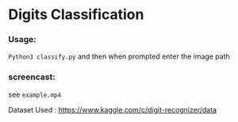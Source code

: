 # Digits Classification

<h3>Usage:</h3>
<code>Python3 classify.py</code>
and then when prompted enter the image path<br>


<h3>screencast:</h3> 
see <code>example.mp4</code> 

Dataset Used : https://www.kaggle.com/c/digit-recognizer/data
